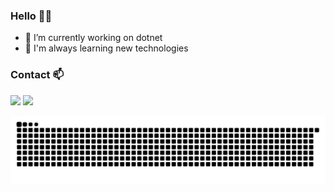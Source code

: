### Hello 🙋‍♂️

- 🔭 I’m currently working on dotnet
- 🌱 I'm always learning new technologies

### Contact 📫

<a href="https://www.linkedin.com/in/eduardosilva218/"><img src="https://img.shields.io/badge/LinkedIn-0077B5?style=for-the-badge&logo=linkedin&logoColor=white" /></a>
<a href="mailto:eduardo.silva218@outlook.com"><img src="https://img.shields.io/badge/Microsoft_Outlook-0078D4?style=for-the-badge&logo=microsoft-outlook&logoColor=white" /></a>

![Snake animation](https://github.com/eduardosilva218/eduardosilva218/blob/output/github-contribution-grid-snake.svg)

